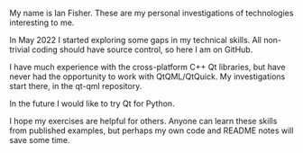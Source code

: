 My name is Ian Fisher. These are my personal investigations of technologies interesting to me.

In May 2022 I started exploring some gaps in my technical skills. All non-trivial coding should have source control, so here I am on GitHub.

I have much experience with the cross-platform C++ Qt libraries, but have never had the opportunity to work with QtQML/QtQuick. My investigations start there, in the qt-qml repository.

In the future I would like to try Qt for Python.

I hope my exercises are helpful for others. Anyone can learn these skills from published examples, but perhaps my own code and README notes will save some time.
